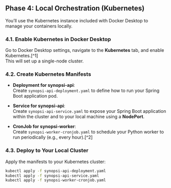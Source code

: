 ## Phase 4: Local Orchestration (Kubernetes)

You’ll use the Kubernetes instance included with Docker Desktop to manage your containers locally.

### 4.1. Enable Kubernetes in Docker Desktop
Go to Docker Desktop settings, navigate to the **Kubernetes** tab, and enable Kubernetes.[^1]  
This will set up a single-node cluster.

### 4.2. Create Kubernetes Manifests
- **Deployment for synopsi-api**:  
  Create `synopsi-api-deployment.yaml` to define how to run your Spring Boot application pod.

- **Service for synopsi-api**:  
  Create `synopsi-api-service.yaml` to expose your Spring Boot application within the cluster and to your local machine using a **NodePort**.

- **CronJob for synopsi-worker**:  
  Create `synopsi-worker-cronjob.yaml` to schedule your Python worker to run periodically (e.g., every hour).[^2]

### 4.3. Deploy to Your Local Cluster
Apply the manifests to your Kubernetes cluster:

```bash
kubectl apply -f synopsi-api-deployment.yaml
kubectl apply -f synopsi-api-service.yaml
kubectl apply -f synopsi-worker-cronjob.yaml